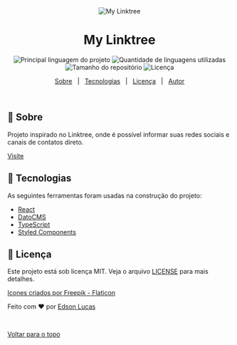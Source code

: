 <div align="center" id="top"> 
  <img src="https://www.datocms-assets.com/66381/1655642681-lotus.png?auto=compress&fit=max&fm=webp&max-h=804&max-w=1600" alt="My Linktree" />
</div>

<h1 align="center">My Linktree</h1>

<p align="center">
  <img alt="Principal linguagem do projeto" src="https://img.shields.io/github/languages/top/EdsonLucasbd/myLinktree?color=56BEB8">

  <img alt="Quantidade de linguagens utilizadas" src="https://img.shields.io/github/languages/count/EdsonLucasbd/myLinktree?color=56BEB8">

  <img alt="Tamanho do repositório" src="https://img.shields.io/github/repo-size/EdsonLucasbd/myLinktree?color=56BEB8">

  <img alt="Licença" src="https://img.shields.io/github/license/EdsonLucasbd/myLinktree?color=56BEB8">

  <!-- <img alt="Github issues" src="https://img.shields.io/github/issues/EdsonLucasbd/myLinktree?color=56BEB8" /> -->

  <!-- <img alt="Github forks" src="https://img.shields.io/github/forks/EdsonLucasbd/myLinktree?color=56BEB8" /> -->

  <!-- <img alt="Github stars" src="https://img.shields.io/github/stars/EdsonLucasbd/myLinktree?color=56BEB8" /> -->
</p>

<!-- Status -->

<!-- <h4 align="center"> 
	🚧  My Linktree 🚀 Em construção...  🚧
</h4> 

<hr> -->

<p align="center">
  <a href="#dart-sobre">Sobre</a> &#xa0; | &#xa0; 
  <a href="#rocket-tecnologias">Tecnologias</a> &#xa0; | &#xa0;
  <a href="#memo-licença">Licença</a> &#xa0; | &#xa0;
  <a href="https://github.com/EdsonLucasbd" target="_blank">Autor</a>
</p>

<br>

## :dart: Sobre ##

Projeto inspirado no Linktree, onde é possível informar suas redes sociais e canais de contatos direto.

<a href="https://contato-leticiansav.vercel.app/">Visite</a>

## :rocket: Tecnologias ##

As seguintes ferramentas foram usadas na construção do projeto:

- [React](https://pt-br.reactjs.org/)
- [DatoCMS](https://www.datocms.com/)
- [TypeScript](https://www.typescriptlang.org/)
- [Styled Components](https://styled-components.com/)

## :memo: Licença ##

Este projeto está sob licença MIT. Veja o arquivo [LICENSE](LICENSE.md) para mais detalhes.

<a href="https://www.flaticon.com/br/icones-gratis/ioga" title="ioga ícones">Icones criados por Freepik - Flaticon</a>


Feito com :heart: por <a href="https://github.com/EdsonLucasbd" target="_blank">Edson Lucas</a>

&#xa0;

<a href="#top">Voltar para o topo</a>
